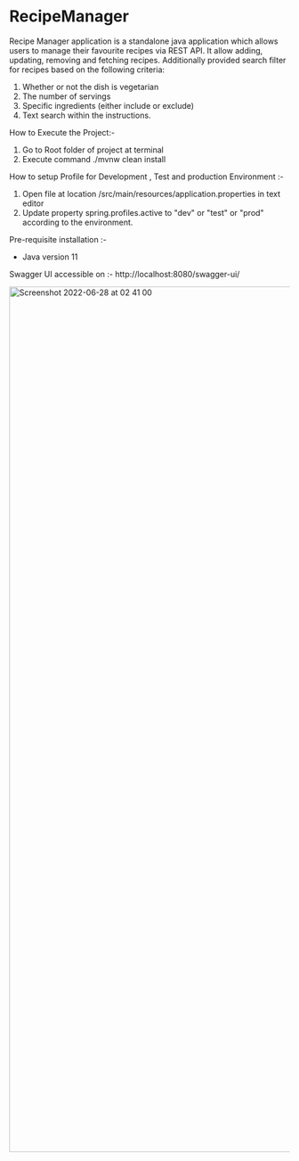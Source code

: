 # RecipeManager

Recipe Manager application is a standalone java application which allows users to manage their favourite recipes via REST API. It allow adding, updating, 
removing and fetching recipes. Additionally provided search filter for recipes based on the following criteria:
1. Whether or not the dish is vegetarian
2. The number of servings
3. Specific ingredients (either include or exclude) 
4. Text search within the instructions.


How to Execute the Project:-
1. Go to Root folder of project at terminal
2. Execute command ./mvnw clean install

How to setup Profile for Development , Test and production Environment :-
1. Open file at location /src/main/resources/application.properties in text editor
2. Update property spring.profiles.active to "dev" or "test" or "prod" according to the environment.

Pre-requisite installation :-
- Java version 11 

Swagger UI accessible on :-
http://localhost:8080/swagger-ui/

<img width="1553" alt="Screenshot 2022-06-28 at 02 41 00" src="https://user-images.githubusercontent.com/100705527/176062844-52dbfc62-40c3-44ce-ae3e-f80a332b78d2.png">
